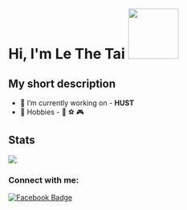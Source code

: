 # Hi, I'm Le The Tai <img src="https://media.giphy.com/media/2m1WUiwkhg0zVFlw7d/giphy.gif" width="100px">

## My short description
- 🔭 I’m currently working on - <strong>HUST</strong>
- :muscle: Hobbies - :musical_note: :soccer: :video_game:

## Stats

<a href="https://github.com/natee/website">
  <img src="https://github-readme-stats.vercel.app/api/top-langs/?username=lethetai2605&layout=compact" />
</a>

### Connect with me:
[![Facebook Badge](https://img.shields.io/badge/Facebook-1877F2?style=for-the-badge&logo=facebook&logoColor=white)](https://www.fb.com/lethetai2605/)
